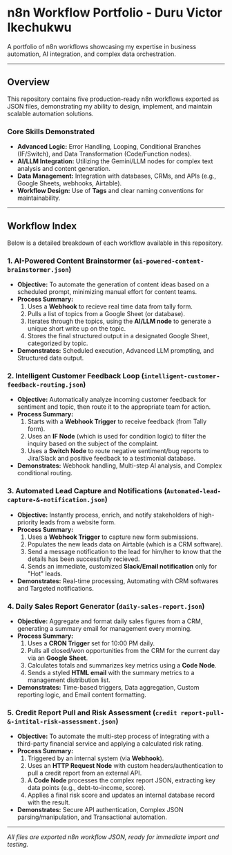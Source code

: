 # n8n Workflow Portfolio - Duru Victor Ikechukwu

A portfolio of n8n workflows showcasing my expertise in business automation, AI integration, and complex data orchestration.

---

## Overview

This repository contains five production-ready n8n workflows exported as JSON files, demonstrating my ability to design, implement, and maintain scalable automation solutions.

### Core Skills Demonstrated

* **Advanced Logic:** Error Handling, Looping, Conditional Branches (IF/Switch), and Data Transformation (Code/Function nodes).
* **AI/LLM Integration:** Utilizing the Gemini/LLM nodes for complex text analysis and content generation.
* **Data Management:** Integration with databases, CRMs, and APIs (e.g., Google Sheets, webhooks, Airtable).
* **Workflow Design:** Use of **Tags** and clear naming conventions for maintainability.

---

## Workflow Index

Below is a detailed breakdown of each workflow available in this repository.

### 1. AI-Powered Content Brainstormer (`ai-powered-content-brainstormer.json`)
* **Objective:** To automate the generation of content ideas based on a scheduled prompt, minimizing manual effort for content teams.
* **Process Summary:**
    1.  Uses a **Webhook** to recieve real time data from tally form.
    2.  Pulls a list of topics from a Google Sheet (or database).
    3.  Iterates through the topics, using the **AI/LLM node** to generate a unique short write up on the topic.
    4.  Stores the final structured output in a designated Google Sheet, categorized by topic.
* **Demonstrates:** Scheduled execution, Advanced LLM prompting, and Structured data output.

### 2. Intelligent Customer Feedback Loop (`intelligent-customer-feedback-routing.json`)
* **Objective:** Automatically analyze incoming customer feedback for sentiment and topic, then route it to the appropriate team for action.
* **Process Summary:**
    1.  Starts with a **Webhook Trigger** to receive feedback (from Tally form).
    2.  Uses an **IF Node** (which is used for condition logic) to filter the inquiry based on the subject of the complaint.
    3.  Uses a **Switch Node** to route negative sentiment/bug reports to Jira/Slack and positive feedback to a testimonial database.
* **Demonstrates:** Webhook handling, Multi-step AI analysis, and Complex conditional routing.

### 3. Automated Lead Capture and Notifications (`Automated-lead-capture-&-notification.json`)
* **Objective:** Instantly process, enrich, and notify stakeholders of high-priority leads from a website form.
* **Process Summary:**
    1.  Uses a **Webhook Trigger** to capture new form submissions.
    2.  Populates the new leads data on Airtable (which is a CRM software).
    3.  Send a message notification to the lead for him/her to know that the details has been successfully recieved.
    4.  Sends an immediate, customized **Slack/Email notification** only for "Hot" leads.
* **Demonstrates:** Real-time processing, Automating with CRM softwares and Targeted notifications.

### 4. Daily Sales Report Generator (`daily-sales-report.json`)
* **Objective:** Aggregate and format daily sales figures from a CRM, generating a summary email for management every morning.
* **Process Summary:**
    1.  Uses a **CRON Trigger** set for 10:00 PM daily.
    2.  Pulls all closed/won opportunities from the CRM for the current day via an **Google Sheet**.
    3.  Calculates totals and summarizes key metrics using a **Code Node**.
    4.  Sends a styled **HTML email** with the summary metrics to a management distribution list.
* **Demonstrates:** Time-based triggers, Data aggregation, Custom reporting logic, and Email content formatting.

### 5. Credit Report Pull and Risk Assessment (`credit report-pull-&-intital-risk-assessment.json`)
* **Objective:** To automate the multi-step process of integrating with a third-party financial service and applying a calculated risk rating.
* **Process Summary:**
    1.  Triggered by an internal system (via **Webhook**).
    2.  Uses an **HTTP Request Node** with custom headers/authentication to pull a credit report from an external API.
    3.  A **Code Node** processes the complex report JSON, extracting key data points (e.g., debt-to-income, score).
    4.  Applies a final risk score and updates an internal database record with the result.
* **Demonstrates:** Secure API authentication, Complex JSON parsing/manipulation, and Transactional automation.

---
*All files are exported n8n workflow JSON, ready for immediate import and testing.*
